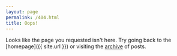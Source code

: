 ```yaml
---
layout: page
permalink: /404.html
title: Oops!
---
```


Looks like the page you requested isn't here. Try going back to the [homepage]({{ site.url }}) or visiting the [archive](/archive/) of posts.
